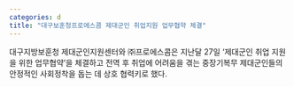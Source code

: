 ```yaml
---
categories: d
title: "대구보훈청프로에스콤 제대군인 취업지원 업무협약 체결"
---
```

대구지방보훈청 제대군인지원센터와 ㈜프로에스콤은 지난달 27일 ‘제대군인 취업 지원을 위한 업무협약’을 체결하고 전역 후 취업에 어려움을 겪는 중장기복무 제대군인들의 안정적인 사회정착을 돕는 데 상호 협력키로 했다.
